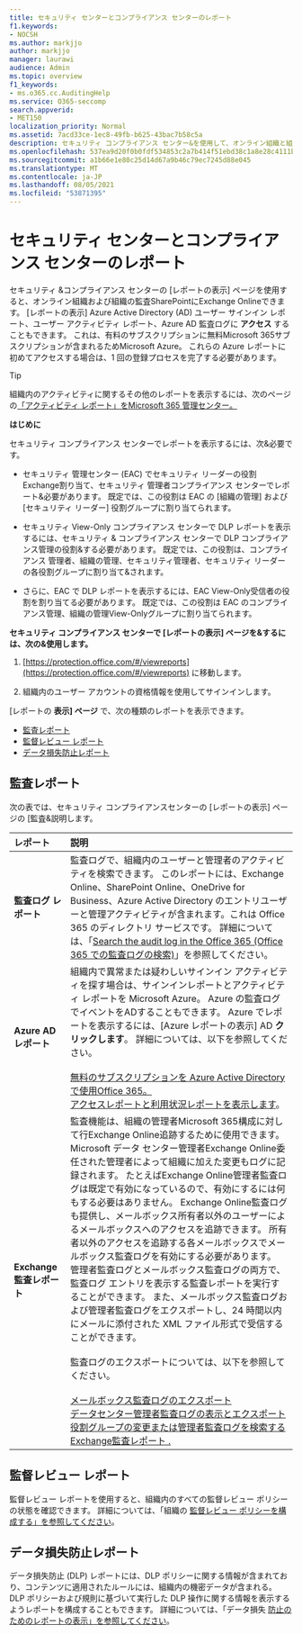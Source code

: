 ```yaml
---
title: セキュリティ センターとコンプライアンス センターのレポート
f1.keywords:
- NOCSH
ms.author: markjjo
author: markjjo
manager: laurawi
audience: Admin
ms.topic: overview
f1_keywords:
- ms.o365.cc.AuditingHelp
ms.service: O365-seccomp
search.appverid:
- MET150
localization_priority: Normal
ms.assetid: 7acd33ce-1ec8-49fb-b625-43bac7b58c5a
description: セキュリティ コンプライアンス センター&を使用して、オンライン組織と組織のSharePointレポートExchange OnlineレポートをAzure Active Directoryします。
ms.openlocfilehash: 537ea9d20f0b0fdf534853c2a7b414f51ebd38c1a8e28c4111bc5d0e28212074
ms.sourcegitcommit: a1b66e1e80c25d14d67a9b46c79ec7245d88e045
ms.translationtype: MT
ms.contentlocale: ja-JP
ms.lasthandoff: 08/05/2021
ms.locfileid: "53871395"
---
```

# <a name="reports-in-the-security--compliance-center"></a>セキュリティ センターとコンプライアンス センターのレポート

セキュリティ &コンプライアンス センターの [レポートの表示] ページを使用すると、オンライン組織および組織の監査SharePointにExchange Onlineできます。 [レポートの表示] Azure Active Directory (AD) ユーザー サインイン レポート、ユーザー アクティビティ レポート、Azure AD 監査ログに **アクセス** することもできます。 これは、有料のサブスクリプションに無料Microsoft 365サブスクリプションが含まれるためMicrosoft Azure。 これらの Azure レポートに初めてアクセスする場合は、1 回の登録プロセスを完了する必要があります。 
  
> [!TIP]
> 組織内のアクティビティに関するその他のレポートを表示するには、次のページの[「アクティビティ レポート」をMicrosoft 365 管理センター。](../admin/activity-reports/activity-reports.md) 
  
 **はじめに**
  
セキュリティ コンプライアンス センターでレポートを表示するには、次&必要です。
  
- セキュリティ 管理センター (EAC) でセキュリティ リーダーの役割Exchange割り当て、セキュリティ 管理者コンプライアンス センターでレポート&必要があります。 既定では、この役割は EAC の [組織の管理] および [セキュリティ リーダー] 役割グループに割り当てられます。
    
- セキュリティ View-Only コンプライアンス センターで DLP レポートを表示するには、セキュリティ & コンプライアンス センターで DLP コンプライアンス管理の役割&する必要があります。 既定では、この役割は、コンプライアンス 管理者、組織の管理、セキュリティ管理者、セキュリティ リーダーの各役割グループに割り当て&されます。

- さらに、EAC で DLP レポートを表示するには、EAC View-Only受信者の役割を割り当てる必要があります。 既定では、この役割は EAC のコンプライアンス管理、組織の管理View-Onlyグループに割り当てられます。
  
 **セキュリティ コンプライアンス センターで [レポートの表示] ページを&するには、次の&使用します。**
  
1. [https://protection.office.com/#/viewreports](https://protection.office.com/#/viewreports) に移動します。
    
2. 組織内のユーザー アカウントの資格情報を使用してサインインします。
    
[レポートの **表示] ページ** で、次の種類のレポートを表示できます。 
  
- [監査レポート](#auditing-reports)
- [監督レビュー レポート](#supervisory-review-report)
- [データ損失防止レポート](#data-loss-prevention-reports)
    
## <a name="auditing-reports"></a>監査レポート

次の表では、セキュリティ コンプライアンスセンターの [レポートの表示] ページの [監査&説明します。 
  
|**レポート**|**説明**|
|:-----|:-----|
|**監査ログ レポート** <br/> |監査ログで、組織内のユーザーと管理者のアクティビティを検索できます。 このレポートには、Exchange Online、SharePoint Online、OneDrive for Business、Azure Active Directory のエントリユーザーと管理アクティビティが含まれます。これは Office 365 のディレクトリ サービスです。 詳細については、「[Search the audit log in the Office 365 (Office 365 での監査ログの検索)](search-the-audit-log-in-security-and-compliance.md)」を参照してください。  <br/> |
|**Azure AD レポート** <br/> |組織内で異常または疑わしいサインイン アクティビティを探す場合は、サインインレポートとアクティビティ レポートを Microsoft Azure。 Azure の監査ログでイベントをADすることもできます。 Azure でレポートを表示するには、[Azure レポートの表示] AD **クリックします**。 詳細については、以下を参照してください。 <br/><br/>[無料のサブスクリプションを Azure Active Directory で使用Office 365。](use-your-free-azure-ad-subscription-in-office-365.md) <br/> [アクセスレポートと利用状況レポートを表示します](/azure/active-directory/reports-monitoring/overview-reports)。  <br/> |
|**Exchange 監査レポート** <br/> | 監査機能は、組織の管理者Microsoft 365構成に対して行Exchange Online追跡するために使用できます。 Microsoft データ センター管理者Exchange Online委任された管理者によって組織に加えた変更もログに記録されます。 たとえばExchange Online管理者監査ログは既定で有効になっているので、有効にするには何もする必要はありません。 Exchange Online監査ログも提供し、メールボックス所有者以外のユーザーによるメールボックスへのアクセスを追跡できます。 所有者以外のアクセスを追跡する各メールボックスでメールボックス監査ログを有効にする必要があります。  <br/>  管理者監査ログとメールボックス監査ログの両方で、監査ログ エントリを表示する監査レポートを実行することができます。 また、メールボックス監査ログおよび管理者監査ログをエクスポートし、24 時間以内にメールに添付された XML ファイル形式で受信することができます。 <br/><br/>監査ログのエクスポートについては、以下を参照してください。  <br/><br/> [メールボックス監査ログのエクスポート](/exchange/security-and-compliance/exchange-auditing-reports/export-mailbox-audit-logs) <br/> [データセンター管理者監査ログの表示とエクスポート](/exchange/security-and-compliance/exchange-auditing-reports/view-external-admin-audit-log) <br/> [役割グループの変更または管理者監査ログを検索する](/exchange/security-and-compliance/exchange-auditing-reports/search-role-group-changes) <br/>   [Exchange監査レポート .](/exchange/security-and-compliance/exchange-auditing-reports/exchange-auditing-reports)  <br/> |
   
## <a name="supervisory-review-report"></a>監督レビュー レポート

監督レビュー レポートを使用すると、組織内のすべての監督レビュー ポリシーの状態を確認できます。 詳細については、「組織の [監督レビュー ポリシーを構成する」を参照してください](./communication-compliance-configure.md)。
  
## <a name="data-loss-prevention-reports"></a>データ損失防止レポート

データ損失防止 (DLP) レポートには、DLP ポリシーに関する情報が含まれており、コンテンツに適用されたルールには、組織内の機密データが含まれる。 DLP ポリシーおよび規則に基づいて実行した DLP 操作に関する情報を表示するようレポートを構成することもできます。 詳細については、「データ損失 [防止のためのレポートの表示」を参照してください](view-the-dlp-reports.md)。
